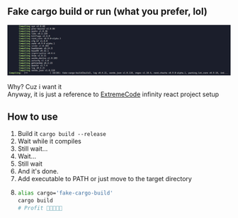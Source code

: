 ## Fake cargo build or run (what you prefer, lol)
![image](./.github/img.png)

Why? Cuz i want it <br>
Anyway, it is just a reference to [ExtremeCode](https://www.youtube.com/@ExtremeCode) infinity react project setup

## How to use
1. Build it ```cargo build --release```
2. Wait while it compiles
3. Still wait...
4. Wait...
5. Still wait
6. And it's done.
7. Add executable to PATH or just move to the target directory
8. 
    ```bash 
    alias cargo='fake-cargo-build'
    cargo build
    # Profit 🚀🚀🚀🚀🚀
    ```